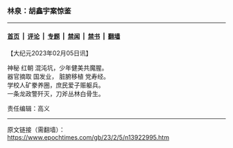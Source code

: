 ### 林泉：胡鑫宇案惊鉴

---

#### [首页](../../../..?n13922995) &nbsp;|&nbsp; [评论](../../../../../epoch-comment?n13922995) &nbsp;|&nbsp; [专题](../../../../../epoch-special?n13922995) &nbsp;|&nbsp; [禁闻](../../../../../epoch-news?n13922995) &nbsp;|&nbsp; [禁书](../../../../../books?n13922995) &nbsp;|&nbsp; [翻墙](https://github.com/gfw-breaker/nogfw/blob/master/README.md?n13922995)


<div class="post_content" id="artbody" itemprop="articleBody">
 <!-- article content begin -->
 <p>
  【大纪元2023年02月05日讯】
 </p>
 <p>
  神秘
  <ok href="https://www.epochtimes.com/gb/tag/%E7%BA%A2%E6%9C%9D.html">
   红朝
  </ok>
  混沌坑，少年健美共魔腥。
  <br/>
  <ok href="https://www.epochtimes.com/gb/tag/%E5%99%A8%E5%AE%98%E6%91%98%E5%8F%96.html">
   器官摘取
  </ok>
  国发业，
  <ok href="https://www.epochtimes.com/gb/tag/%E8%84%8F%E8%85%91%E7%A7%BB%E6%A4%8D.html">
   脏腑移植
  </ok>
  党寿经。
  <br/>
  学校人矿豢养圈，庶民爱子赈躯兵。
  <br/>
  一条龙政警歼灭，刀斧丛林白骨生。
 </p>
 <p>
  责任编辑：高义
 </p>
 <!-- article content end -->
 <div id="below_article_ad">
 </div>
</div>


---

原文链接（需翻墙）：https://www.epochtimes.com/gb/23/2/5/n13922995.htm